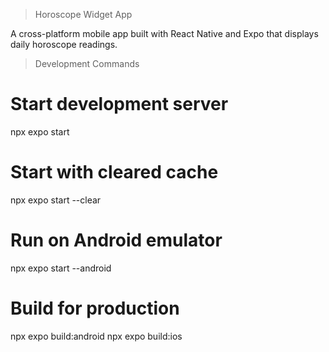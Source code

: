 > Horoscope Widget App

A cross-platform mobile app built with React Native and Expo that displays daily horoscope readings.

> Development Commands

# Start development server

npx expo start

# Start with cleared cache

npx expo start --clear

# Run on Android emulator

npx expo start --android

# Build for production

npx expo build:android
npx expo build:ios
